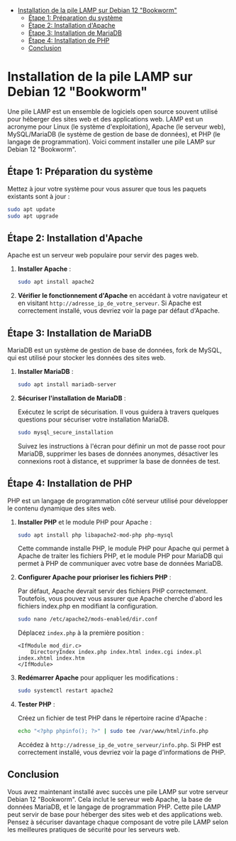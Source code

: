 - [Installation de la pile LAMP sur Debian 12 "Bookworm"](#installation-de-la-pile-lamp-sur-debian-12-bookworm)
  - [Étape 1: Préparation du système](#étape-1-préparation-du-système)
  - [Étape 2: Installation d'Apache](#étape-2-installation-dapache)
  - [Étape 3: Installation de MariaDB](#étape-3-installation-de-mariadb)
  - [Étape 4: Installation de PHP](#étape-4-installation-de-php)
  - [Conclusion](#conclusion)


# Installation de la pile LAMP sur Debian 12 "Bookworm"

Une pile LAMP est un ensemble de logiciels open source souvent utilisé pour héberger des sites web et des applications web. LAMP est un acronyme pour Linux (le système d'exploitation), Apache (le serveur web), MySQL/MariaDB (le système de gestion de base de données), et PHP (le langage de programmation). Voici comment installer une pile LAMP sur Debian 12 "Bookworm".

## Étape 1: Préparation du système

Mettez à jour votre système pour vous assurer que tous les paquets existants sont à jour :

```bash
sudo apt update
sudo apt upgrade
```

## Étape 2: Installation d'Apache

Apache est un serveur web populaire pour servir des pages web.

1. **Installer Apache** :

   ```bash
   sudo apt install apache2
   ```

2. **Vérifier le fonctionnement d'Apache** en accédant à votre navigateur et en visitant `http://adresse_ip_de_votre_serveur`. Si Apache est correctement installé, vous devriez voir la page par défaut d'Apache.

## Étape 3: Installation de MariaDB

MariaDB est un système de gestion de base de données, fork de MySQL, qui est utilisé pour stocker les données des sites web.

1. **Installer MariaDB** :

   ```bash
   sudo apt install mariadb-server
   ```

2. **Sécuriser l'installation de MariaDB** :

   Exécutez le script de sécurisation. Il vous guidera à travers quelques questions pour sécuriser votre installation MariaDB.

   ```bash
   sudo mysql_secure_installation
   ```

   Suivez les instructions à l'écran pour définir un mot de passe root pour MariaDB, supprimer les bases de données anonymes, désactiver les connexions root à distance, et supprimer la base de données de test.

## Étape 4: Installation de PHP

PHP est un langage de programmation côté serveur utilisé pour développer le contenu dynamique des sites web.

1. **Installer PHP** et le module PHP pour Apache :

   ```bash
   sudo apt install php libapache2-mod-php php-mysql
   ```

   Cette commande installe PHP, le module PHP pour Apache qui permet à Apache de traiter les fichiers PHP, et le module PHP pour MariaDB qui permet à PHP de communiquer avec votre base de données MariaDB.

2. **Configurer Apache pour prioriser les fichiers PHP** :

   Par défaut, Apache devrait servir des fichiers PHP correctement. Toutefois, vous pouvez vous assurer que Apache cherche d'abord les fichiers index.php en modifiant la configuration.

   ```bash
   sudo nano /etc/apache2/mods-enabled/dir.conf
   ```

   Déplacez `index.php` à la première position :

   ```apacheconf
   <IfModule mod_dir.c>
       DirectoryIndex index.php index.html index.cgi index.pl index.xhtml index.htm
   </IfModule>
   ```

3. **Redémarrer Apache** pour appliquer les modifications :

   ```bash
   sudo systemctl restart apache2
   ```

4. **Tester PHP** :

   Créez un fichier de test PHP dans le répertoire racine d'Apache :

   ```bash
   echo "<?php phpinfo(); ?>" | sudo tee /var/www/html/info.php
   ```

   Accédez à `http://adresse_ip_de_votre_serveur/info.php`. Si PHP est correctement installé, vous devriez voir la page d'informations de PHP.

## Conclusion

Vous avez maintenant installé avec succès une pile LAMP sur votre serveur Debian 12 "Bookworm". Cela inclut le serveur web Apache, la base de données MariaDB, et le langage de programmation PHP. Cette pile LAMP peut servir de base pour héberger des sites web et des applications web. Pensez à sécuriser davantage chaque composant de votre pile LAMP selon les meilleures pratiques de sécurité pour les serveurs web.